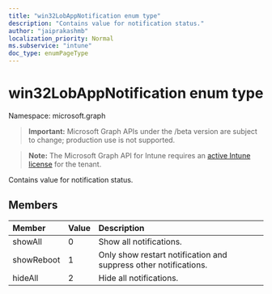 ```yaml
---
title: "win32LobAppNotification enum type"
description: "Contains value for notification status."
author: "jaiprakashmb"
localization_priority: Normal
ms.subservice: "intune"
doc_type: enumPageType
---
```


# win32LobAppNotification enum type

Namespace: microsoft.graph
> **Important:** Microsoft Graph APIs under the /beta version are subject to change; production use is not supported.

> **Note:** The Microsoft Graph API for Intune requires an [active Intune license](https://go.microsoft.com/fwlink/?linkid=839381) for the tenant.


Contains value for notification status.

## Members
|Member|Value|Description|
|:---|:---|:---|
|showAll|0|Show all notifications.|
|showReboot|1|Only show restart notification and suppress other notifications.|
|hideAll|2|Hide all notifications.|
